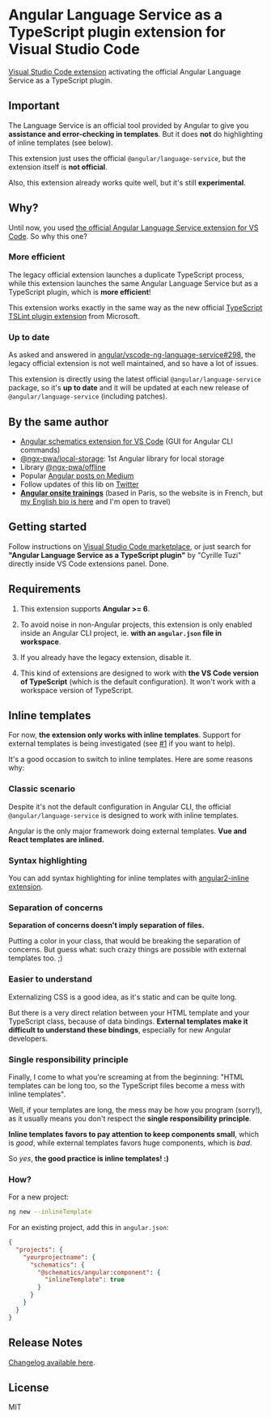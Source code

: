# Angular Language Service as a TypeScript plugin extension for Visual Studio Code

[Visual Studio Code extension](https://marketplace.visualstudio.com/items?itemName=cyrilletuzi.typescript-angular-plugin)
activating the official Angular Language Service as a TypeScript plugin.

## Important

The Language Service is an official tool provided by Angular to give you **assistance and error-checking in templates**. But it does **not** do highlighting of inline templates (see below).

This extension just uses the official `@angular/language-service`,
but the extension itself is **not official**.

Also, this extension already works quite well, but it's still **experimental**.

## Why?

Until now, you used [the official Angular Language Service extension for VS Code](https://marketplace.visualstudio.com/items?itemName=Angular.ng-template). So why this one?

### More efficient

The legacy official extension launches a duplicate TypeScript process,
while this extension launches the same Angular Language Service but as a TypeScript plugin,
which is **more efficient**!

This extension works exactly in the same way as the new official
[TypeScript TSLint plugin extension](https://marketplace.visualstudio.com/items?itemName=ms-vscode.vscode-typescript-tslint-plugin)
from Microsoft.

### Up to date

As asked and answered in [angular/vscode-ng-language-service#298](https://github.com/angular/vscode-ng-language-service/issues/298),
the legacy official extension is not well maintained, and so have a lot of issues.

This extension is directly using the latest official `@angular/language-service` package,
so it's **up to date** and it will be updated at each new release of `@angular/language-service` (including patches).

## By the same author

- [Angular schematics extension for VS Code](https://marketplace.visualstudio.com/items?itemName=cyrilletuzi.angular-schematics) (GUI for Angular CLI commands)
- [@ngx-pwa/local-storage](https://github.com/cyrilletuzi/angular-async-local-storage): 1st Angular library for local storage
- Library [@ngx-pwa/offline](https://github.com/cyrilletuzi/ngx-pwa-offline)
- Popular [Angular posts on Medium](https://medium.com/@cyrilletuzi)
- Follow updates of this lib on [Twitter](https://twitter.com/cyrilletuzi)
- **[Angular onsite trainings](https://formationjavascript.com/formation-angular/)** (based in Paris, so the website is in French, but [my English bio is here](https://www.cyrilletuzi.com/en/web/) and I'm open to travel)

## Getting started

Follow instructions on [Visual Studio Code marketplace](https://marketplace.visualstudio.com/items?itemName=cyrilletuzi.typescript-angular-plugin),
or just search for **"Angular Language Service as a TypeScript plugin"** by "Cyrille Tuzi" directly inside VS Code extensions panel. Done.

## Requirements

1. This extension supports **Angular >= 6**.

2. To avoid noise in non-Angular projects, this extension is only enabled inside an Angular CLI project,
ie. **with an `angular.json` file in workspace**.

3. If you already have the legacy extension, disable it.

4. This kind of extensions are designed to work with **the VS Code version of TypeScript**
(which is the default configuration). It won't work with a workspace version of TypeScript.

## Inline templates

For now, **the extension only works with inline templates**. Support for external templates is being investigated (see [#1](https://github.com/cyrilletuzi/vscode-typescript-angular-plugin/issues/1) if you want to help).

It's a good occasion to switch to inline templates. Here are some reasons why:

### Classic scenario

Despite it's not the default configuration in Angular CLI,
the official `@angular/language-service` is designed to work with inline templates.

Angular is the only major framework doing external templates. **Vue and React templates are inlined.**

### Syntax highlighting

You can add syntax highlighting for inline templates with
[angular2-inline extension](https://marketplace.visualstudio.com/items?itemName=natewallace.angular2-inline).

### Separation of concerns

**Separation of concerns doesn't imply separation of files.**

Putting a color in your class, that would be breaking the separation of concerns.
But guess what: such crazy things are possible with external templates too. ;)

### Easier to understand

Externalizing CSS is a good idea, as it's static and can be quite long.

But there is a very direct relation between your HTML template and your TypeScript class,
because of data bindings. **External templates make it difficult to understand these bindings**,
especially for new Angular developers.

### Single responsibility principle

Finally, I come to what you're screaming at from the beginning: "HTML templates can be long too,
so the TypeScript files become a mess with inline templates".

Well, if your templates are long, the mess may be how you program (sorry!), as it usually means you don't respect the **single responsibility principle**.

**Inline templates favors to pay attention to keep components small**, which is *good*,
while external templates favors huge components, which is *bad*.

So *yes*, **the good practice is inline templates! :)**

### How?

For a new project:

```bash
ng new --inlineTemplate
```

For an existing project, add this in `angular.json`:

```json
{
  "projects": {
    "yourprojectname": {
      "schematics": {
        "@schematics/angular:component": {
          "inlineTemplate": true
        }
      }
    }
  }
}
```

## Release Notes

[Changelog available here](https://github.com/cyrilletuzi/vscode-typescript-angular-plugin/blob/master/CHANGELOG.md).

## License

MIT